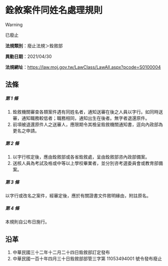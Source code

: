 # 銓敘案件同姓名處理規則
> [!WARNING]
> 已廢止

**法規類別**：廢止法規＞銓敘部

**異動日期**：2021/04/30  

**法規網址**：https://law.moj.gov.tw/LawClass/LawAll.aspx?pcode=S0100004



## 法條
##### 第 1 條
1. 銓敘機關審查各類案件遇有同姓名者，通知送審在後之人員以字行。如同時送審，通知職務較低者；職務相同，通知出生在後者。無字者退還原件。
1. 前項被退還原件人之送審人，應限期令其檢呈銓敘機關通知書，逕向內政部為更名之申請。

##### 第 2 條
1. 以字行核定後，應由銓敘部或各省銓敘處，呈由銓敘部咨內政部備案。
1. 送核人員為考試及格或中等以上學校畢業者，並分別咨考選委員會或教育部備案。

##### 第 3 條
以字行或改名之案件，經審定後，應於有關證書文件敘明緣由，附註原名。

##### 第 4 條
本規則自公布日施行。

## 沿革
1. 中華民國三十二年十二月二十四日銓敘部訂定發布
1. 中華民國一百十年四月三十日銓敘部部管三字第 11053494001  號令發布廢止
